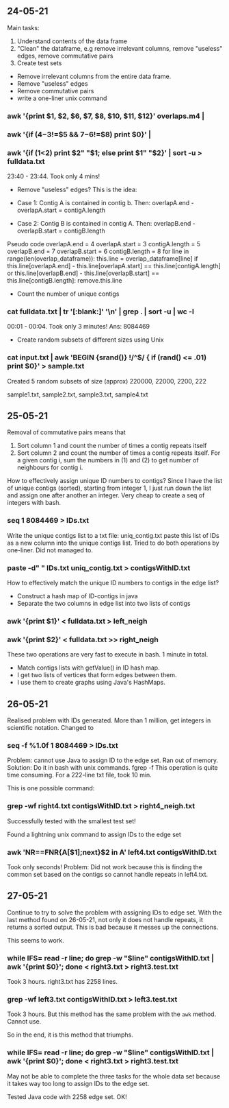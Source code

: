 ## 24-05-21

Main tasks:
1) Understand contents of the data frame
2) "Clean" the dataframe, e.g remove irrelevant columns, remove "useless" edges, remove commutative pairs
3) Create test sets

- Remove irrelevant columns from the entire data frame.
- Remove "useless" edges
- Remove commutative pairs
- write a one-liner unix command
### awk '{print $1, $2, $6, $7, $8, $10, $11, $12}' overlaps.m4 | 
### awk '{if ($4-$3!=$5 && $7-$6!=$8) print $0}' | 
### awk '{if ($1<$2) print $2" "$1; else print $1" "$2}' | sort -u > fulldata.txt
23:40 - 23:44. Took only 4 mins!


- Remove "useless" edges? This is the idea:

- Case 1: Contig A is contained in contig b. Then:
    overlapA.end - overlapA.start = contigA.length
    
- Case 2: Contig B is contained in contig A. Then:
    overlapB.end - overlapB.start = contigB.length

Pseudo code
overlapA.end = 4
overlapA.start = 3
contigA.length = 5
overlapB.end = 7
overlapB.start = 6
contigB.length = 8
for line in range(len(overlap_dataframe)):
  this.line = overlap_dataframe[line]
  if this.line[overlapA.end] - this.line[overlapA.start] == this.line[contigA.length] or 
     this.line[overlapB.end] - this.line[overlapB.start] == this.line[contigB.length]:
     remove.this.line
     
- Count the number of unique contigs
### cat fulldata.txt | tr '[:blank:]' '\n' | grep . | sort -u | wc -l
00:01 - 00:04. Took only 3 minutes!
Ans: 8084469

- Create random subsets of different sizes using Unix
### cat input.txt | awk 'BEGIN {srand()} !/^$/ { if (rand() <= .01) print $0}' > sample.txt
Created 5 random subsets of size (approx) 220000, 22000, 2200, 222

sample1.txt, sample2.txt, sample3.txt, sample4.txt

## 25-05-21

Removal of commutative pairs means that 
1) Sort column 1 and count the number of times a contig repeats itself
2) Sort column 2 and count the number of times a contig repeats itself.
For a given contig i, sum the numbers in (1) and (2) to get number of neighbours for contig i.

How to effectively assign unique ID numbers to contigs?
Since I have the list of unique contigs (sorted), starting from integer 1, I just run down the list and assign one after another an integer.
Very cheap to create a seq of integers with bash.
### seq 1 8084469 > IDs.txt
Write the unique contigs list to a txt file: uniq_contig.txt
paste this list of IDs as a new column into the unique contigs list.
Tried to do both operations by one-liner. Did not managed to.
### paste -d" " IDs.txt uniq_contig.txt > contigsWithID.txt

How to effectively match the unique ID numbers to contigs in the edge list?
- Construct a hash map of ID-contigs in java
- Separate the two columns in edge list into two lists of contigs
### awk '{print $1}' < fulldata.txt > left_neigh
### awk '{print $2}' < fulldata.txt >> right_neigh
These two operations are very fast to execute in bash. 1 minute in total.
- Match contigs lists with getValue() in ID hash map. 
- I get two lists of vertices that form edges between them. 
- I use them to create graphs using Java's HashMaps.


## 26-05-21

Realised problem with IDs generated. More than 1 million, get integers in scientific notation. Changed to
### seq -f %1.0f  1 8084469 > IDs.txt

Problem: cannot use Java to assign ID to the edge set. Ran out of memory.
Solution: Do it in bash with unix commands.
fgrep -f <edge set> <ID-contigs hash map>
This operation is quite time consuming. For a 222-line txt file, took 10 min. 

This is one possible command:
### grep -wf right4.txt contigsWithID.txt > right4_neigh.txt

Successfully tested with the smallest test set!

Found a lightning unix command to assign IDs to the edge set
### awk 'NR==FNR{A[$1];next}$2 in A' left4.txt contigsWithID.txt
Took only seconds!
Problem: Did not work because this is finding the common set based on the contigs so cannot handle repeats in left4.txt. 

## 27-05-21

Continue to try to solve the problem with assigning IDs to edge set.
With the last method found on 26-05-21, not only it does not handle repeats, it returns a sorted output. This is bad because it messes up the connections.

This seems to work.
### while IFS= read -r line; do  grep -w "$line" contigsWithID.txt | awk '{print $0}'; done < right3.txt > right3.test.txt
Took 3 hours. right3.txt has 2258 lines.

### grep -wf left3.txt contigsWithID.txt > left3.test.txt
Took 3 hours. But this method has the same problem with the `awk` method. Cannot use. 

So in the end, it is this method that triumphs.
### while IFS= read -r line; do  grep -w "$line" contigsWithID.txt | awk '{print $0}'; done < right3.txt > right3.test.txt

May not be able to complete the three tasks for the whole data set because it takes way too long to assign IDs to the edge set.

Tested Java code with 2258 edge set. OK!
